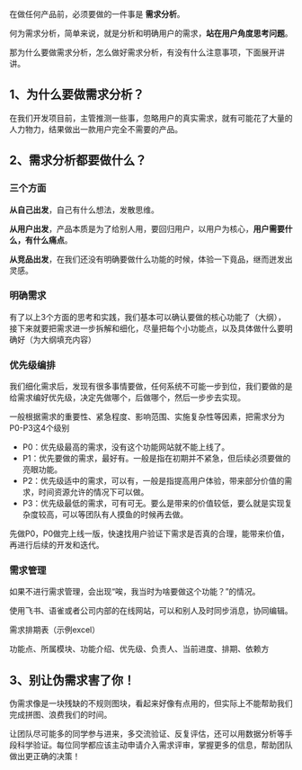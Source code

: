 在做任何产品前，必须要做的一件事是 **需求分析**。

何为需求分析，简单来说，就是分析和明确用户的需求，**站在用户角度思考问题**。

那为什么要做需求分析，怎么做好需求分析，有没有什么注意事项，下面展开讲讲。

## 1、为什么要做需求分析？
在我们开发项目前，主管推测一些事，忽略用户的真实需求，就有可能花了大量的人力物力，结果做出一款用户完全不需要的产品。

## 2、需求分析都要做什么？
### 三个方面
**从自己出发**，自己有什么想法，发散思维。

**从用户出发**，产品本质是为了给别人用，要回归用户，以用户为核心，**用户需要什么，有什么痛点**。

**从竞品出发**，在我们还没有明确要做什么功能的时候，体验一下竟品，继而迸发出灵感。

### 明确需求
有了以上3个方面的思考和实践，我们基本可以确认要做的核心功能了（大纲），接下来就要把需求进一步拆解和细化，尽量把每个小功能点，以及具体做什么要明确好（为大纲填充内容）

### 优先级编排
我们细化需求后，发现有很多事情要做，任何系统不可能一步到位，我们要做的是给需求编好优先级，决定先做哪个，后做哪个，然后一步步去实现。

一般根据需求的重要性、紧急程度、影响范围、实施复杂性等因素，把需求分为P0-P3这4个级别

+ P0：优先级最高的需求，没有这个功能网站就不能上线了。
+ P1：优先要做的需求，最好有。一般是指在初期并不紧急，但后续必须要做的亮眼功能。
+ P2：优先级适中的需求，可以有，一般是指提高用户体验，带来部分价值的需求，时间资源允许的情况下可以做。
+ P3：优先级最低的需求，可有可无。要么是带来的价值较低，要么就是实现复杂度较高，可以等团队有人摸鱼的时候再去做。

先做P0，P0做完上线一版，快速找用户验证下需求是否真的合理，能带来价值，再进行后续的开发和迭代。

### 需求管理
如果不进行需求管理，会出现“唉，我当时为啥要做这个功能？”的情况。

使用飞书、语雀或者公司内部的在线网站，可以和别人及时同步消息，协同编辑。

需求排期表（示例excel）

功能点、所属模块、功能介绍、优先级、负责人、当前进度、排期、依赖方

## 3、别让伪需求害了你！
伪需求像是一块残缺的不规则图块，看起来好像有点用的，但实际上不能帮助我们完成拼图、浪费我们的时间。

让团队尽可能多的同学参与进来，多交流验证、反复评估，还可以用数据分析等手段科学验证。每位同学都应该主动申请介入需求评审，掌握更多的信息，帮助团队做出更正确的决策！


